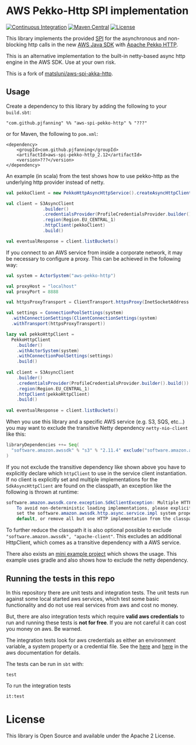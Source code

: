 # AWS Pekko-Http SPI implementation 

[![Continuous Integration](https://github.com/pjfanning/aws-spi-pekko-http/actions/workflows/ci.yml/badge.svg)](https://github.com/pjfanning/aws-spi-pekko-http/actions/workflows/ci.yml)
[![Maven Central](https://maven-badges.herokuapp.com/maven-central/com.github.pjfanning/aws-spi-pekko-http_2.13/badge.svg)](https://maven-badges.herokuapp.com/maven-central/com.github.pjfanning/aws-spi-pekko-http_2.13)
[![License](http://img.shields.io/:license-Apache%202-brightgreen.svg)](http://www.apache.org/licenses/LICENSE-2.0.txt)

This library implements the provided [SPI](https://en.wikipedia.org/wiki/Service_provider_interface) for the asynchronous 
and non-blocking http calls in the new [AWS Java SDK](https://github.com/aws/aws-sdk-java-v2) with 
[Apache Pekko HTTP](https://github.com/apache/pekko-http).

This is an alternative implementation to the built-in netty-based async http engine in the AWS SDK. Use at your own risk.

This is a fork of [matsluni/aws-spi-akka-http](https://github.com/matsluni/aws-spi-akka-http).

## Usage

Create a dependency to this library by adding the following to your `build.sbt`:

    "com.github.pjfanning" %% "aws-spi-pekko-http" % "???"
    
or for Maven, the following to `pom.xml`:

```
<dependency>
    <groupId>com.github.pjfanning</groupId>
    <artifactId>aws-spi-pekko-http_2.12</artifactId>
    <version>???</version>
</dependency>
```

An example (in scala) from the test shows how to use pekko-http as the underlying http provider instead of netty.

```scala
val pekkoClient = new PekkoHttpAsyncHttpService().createAsyncHttpClientFactory().build()

val client = S3AsyncClient
              .builder()
              .credentialsProvider(ProfileCredentialsProvider.builder().build())
              .region(Region.EU_CENTRAL_1)
              .httpClient(pekkoClient)
              .build()

val eventualResponse = client.listBuckets()
```

If you connect to an AWS service from inside a corporate network, it may be necessary to configure a proxy. This can be achieved in the following way:

```scala
val system = ActorSystem("aws-pekko-http")

val proxyHost = "localhost"
val proxyPort = 8888

val httpsProxyTransport = ClientTransport.httpsProxy(InetSocketAddress.createUnresolved(proxyHost, proxyPort))

val settings = ConnectionPoolSettings(system)
  .withConnectionSettings(ClientConnectionSettings(system)
  .withTransport(httpsProxyTransport))

lazy val pekkoHttpClient = 
  PekkoHttpClient
    .builder()
    .withActorSystem(system)
    .withConnectionPoolSettings(settings)
    .build()
    
val client = S3AsyncClient
	.builder()
	.credentialsProvider(ProfileCredentialsProvider.builder().build())
	.region(Region.EU_CENTRAL_1)
	.httpClient(pekkoHttpClient)
	.build()
              
val eventualResponse = client.listBuckets()
```

When you use this library and a specific AWS service (e.g. S3, SQS, etc...) you may want to exclude the transitive
Netty dependency `netty-nio-client` like this:

```scala
libraryDependencies ++= Seq(
  "software.amazon.awssdk" % "s3" % "2.11.4" exclude("software.amazon.awssdk", "netty-nio-client")
)
```

If you not exclude the transitive dependency like shown above you have to explicitly declare which `httpClient` to use 
in the service client instantiation. If no client is explicitly set and multiple implementations for the `SdkAsyncHttpClient`
are found on the classpath, an exception like the following is thrown at runtime:

```java
software.amazon.awssdk.core.exception.SdkClientException: Multiple HTTP implementations were found on the classpath. 
    To avoid non-deterministic loading implementations, please explicitly provide an HTTP client via the client builders, 
    set the software.amazon.awssdk.http.async.service.impl system property with the FQCN of the HTTP service to use as the 
    default, or remove all but one HTTP implementation from the classpath
```

To further reduce the classpath it is also optional possible to exclude `"software.amazon.awssdk", "apache-client"`. 
This excludes an additional HttpClient, which comes as a transitive dependency with a AWS service.

There also exists an [mini example project](https://github.com/pjfanning/aws-spi-pekko-http-example) which shows the usage.
This example uses gradle and also shows how to exclude the netty dependency.

## Running the tests in this repo

In this repository there are unit tests and integration tests. The unit tests run against some local started aws 
services, which test some basic functionality and do not use real services from aws and cost no money. 

But, there are also integration tests which require **valid aws credentials** to run and running these tests is **not for free**. 
If you are not careful it can cost you money on aws. Be warned.

The integration tests look for aws credentials as either an environment variable, a system property or a credential file.
See the [here](https://docs.aws.amazon.com/sdk-for-java/v1/developer-guide/setup-credentials.html) and 
[here](https://docs.aws.amazon.com/sdk-for-java/v1/developer-guide/credentials.html) in the aws documentation for details.

The tests can be run in `sbt` with:

    test
    
To run the integration tests

    it:test



# License
This library is Open Source and available under the Apache 2 License.
